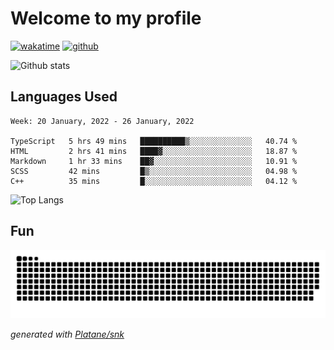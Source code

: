 # Welcome to my profile

[![wakatime](https://wakatime.com/badge/user/82c377cd-a54c-404c-b7df-177b313ca539.svg)](https://wakatime.com/@82c377cd-a54c-404c-b7df-177b313ca539)
[![github](https://img.shields.io/github/followers/xinthose?logo=github&style=plastic)](https://github.com/alanhamlett?tab=followers)

![Github stats](https://github-readme-stats.vercel.app/api?username=xinthose&show_icons=true&theme=radical&count_private=true)

## Languages Used

<!--START_SECTION:waka-->
```text
Week: 20 January, 2022 - 26 January, 2022

TypeScript   5 hrs 49 mins   ██████████▒░░░░░░░░░░░░░░   40.74 % 
HTML         2 hrs 41 mins   ████▓░░░░░░░░░░░░░░░░░░░░   18.87 % 
Markdown     1 hr 33 mins    ██▓░░░░░░░░░░░░░░░░░░░░░░   10.91 % 
SCSS         42 mins         █▒░░░░░░░░░░░░░░░░░░░░░░░   04.98 % 
C++          35 mins         █░░░░░░░░░░░░░░░░░░░░░░░░   04.12 % 
```
<!--END_SECTION:waka-->

![Top Langs](https://github-readme-stats.vercel.app/api/top-langs/?username=xinthose)

## Fun
![github contribution grid snake animation](https://raw.githubusercontent.com/xinthose/xinthose/output/github-contribution-grid-snake.svg)

_generated with [Platane/snk](https://github.com/Platane/snk)_
